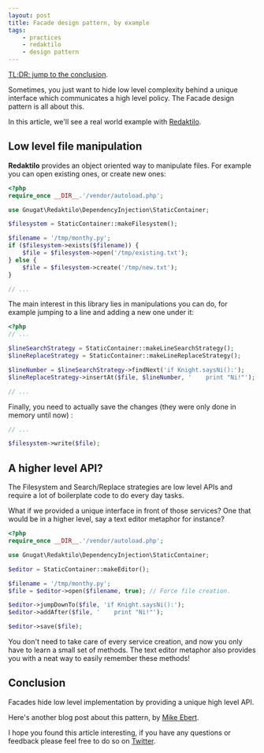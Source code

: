 ```yaml
---
layout: post
title: Facade design pattern, by example
tags:
    - practices
    - redaktilo
    - design pattern
---
```


[TL;DR: jump to the conclusion](#conclusion).

Sometimes, you just want to hide low level complexity behind a unique interface
which communicates a high level policy. The Facade design pattern is all about
this.

In this article, we'll see a real world example with
[Redaktilo](https://github.com/gnugat/redaktilo).

## Low level file manipulation

**Redaktilo** provides an object oriented way to manipulate files. For example
you can open existing ones, or create new ones:

```php
<?php
require_once __DIR__.'/vendor/autoload.php';

use Gnugat\Redaktilo\DependencyInjection\StaticContainer;

$filesystem = StaticContainer::makeFilesystem();

$filename = '/tmp/monthy.py';
if ($filesystem->exists($filename)) {
    $file = $filesystem->open('/tmp/existing.txt');
} else {
    $file = $filesystem->create('/tmp/new.txt');
}

// ...
```

The main interest in this library lies in manipulations you can do, for example
jumping to a line and adding a new one under it:

```php
<?php
// ...

$lineSearchStrategy = StaticContainer::makeLineSearchStrategy();
$lineReplaceStrategy = StaticContainer::makeLineReplaceStrategy();

$lineNumber = $lineSearchStrategy->findNext('if Knight.saysNi():');
$lineReplaceStrategy->insertAt($file, $lineNumber, '    print "Ni!"');

// ...
```

Finally, you need to actually save the changes (they were only done in memory
until now) :

```php
// ...

$filesystem->write($file);
```

## A higher level API?

The Filesystem and Search/Replace strategies are low level APIs and require a
lot of boilerplate code to do every day tasks.

What if we provided a unique interface in front of those services? One that
would be in a higher level, say a text editor metaphor for instance?

```php
<?php
require_once __DIR__.'/vendor/autoload.php';

use Gnugat\Redaktilo\DependencyInjection\StaticContainer;

$editor = StaticContainer::makeEditor();

$filename = '/tmp/monthy.py';
$file = $editor->open($filename, true); // Force file creation.

$editor->jumpDownTo($file, 'if Knight.saysNi():');
$editor->addAfter($file, '    print "Ni!"');

$editor->save($file);
```

You don't need to take care of every service creation, and now you only have to
learn a small set of methods. The text editor metaphor also provides you with a
neat way to easily remember these methods!

## Conclusion

Facades hide low level implementation by providing a unique high level API.

Here's another blog post about this pattern, by
[Mike Ebert](http://mikeebert.tumblr.com/post/25342991856/design-pattern-facade-pattern).

I hope you found this article interesting, if you have any questions or
feedback please feel free to do so on [Twitter](https://twitter.com/epiloic).
